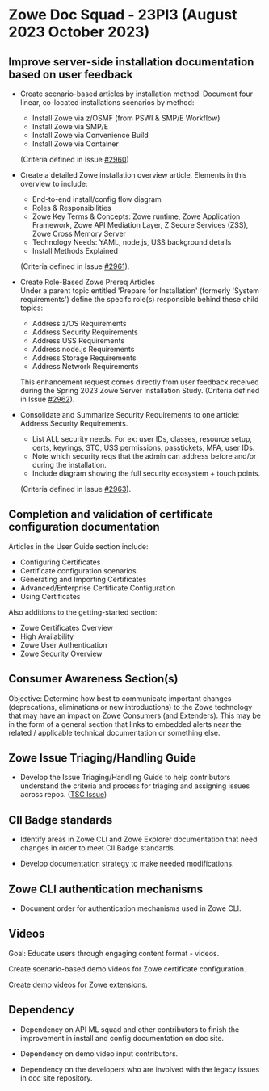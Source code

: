 # Zowe Doc Squad - 23PI3 (August 2023 October 2023)

## Improve server-side installation documentation based on user feedback

- Create scenario-based articles by installation method:
  Document four linear, co-located installations scenarios by method:
    * Install Zowe via z/OSMF (from PSWI & SMP/E Workflow)
    * Install Zowe via SMP/E
    * Install Zowe via Convenience Build
    * Install Zowe via Container 
    
    (Criteria defined in Issue [#2960](https://github.com/zowe/docs-site/issues/2960))

- Create a detailed Zowe installation overview article.
  Elements in this overview to include:
    * End-to-end install/config flow diagram
    * Roles & Responsibilities
    * Zowe Key Terms & Concepts: Zowe runtime, Zowe Application Framework, Zowe API Mediation Layer, Z Secure Services (ZSS), Zowe Cross Memory Server
    * Technology Needs: YAML, node.js, USS background details
    * Install Methods Explained

    (Criteria defined in Issue [#2961](https://github.com/zowe/docs-site/issues/2961)).

- Create Role-Based Zowe Prereq Articles   
  Under a parent topic entitled 'Prepare for Installation' (formerly 'System requirements') define the specifc role(s) responsible behind these child topics:
    * Address z/OS Requirements
    * Address Security Requirements
    * Address USS Requirements
    * Address node.js Requirements
    * Address Storage Requirements
    * Address Network Requirements

  This enhancement request comes directly from user feedback received during the Spring 2023 Zowe Server Installation Study. (Criteria defined in Issue [#2962](https://github.com/zowe/docs-site/issues/2962)).

- Consolidate and Summarize Security Requirements to one article: Address Security Requirements.
    * List ALL security needs. For ex: user IDs, classes, resource setup, certs, keyrings, STC, USS permissions, passtickets, MFA, user IDs. 
    * Note which security reqs that the admin can address before and/or during the installation.
    * Include diagram showing the full security ecosystem + touch points.

   (Criteria defined in Issue [#2963](https://github.com/zowe/docs-site/issues/2963)). 

## Completion and validation of certificate configuration documentation

Articles in the User Guide section include:
  * Configuring Certificates 
  * Certificate configuration scenarios
  * Generating and Importing Certificates
  * Advanced/Enterprise Certificate Configuration
  * Using Certificates

Also additions to the getting-started section:
  * Zowe Certificates Overview
  * High Availability 
  * Zowe User Authentication
  * Zowe Security Overview

## Consumer Awareness Section(s)
Objective: Determine how best to communicate important changes (deprecations, eliminations or new introductions) to the Zowe technology that may have an impact on Zowe Consumers (and Extenders). This may be in the form of a general section that links to embedded alerts near the related / applicable technical documentation or something else.

## Zowe Issue Triaging/Handling Guide

* Develop the Issue Triaging/Handling Guide to help contributors understand the criteria and process for triaging and assigning issues across repos. ([TSC Issue](https://github.com/zowe/community/blob/master/Technical-Steering-Committee/issues.md#issues))
 
 ## CII Badge standards

- Identify areas in Zowe CLI and Zowe Explorer documentation that need changes in order to meet  CII Badge standards.

- Develop documentation strategy to make needed modifications.

## Zowe CLI authentication mechanisms

- Document order for authentication mechanisms used in Zowe CLI.

## Videos

Goal: Educate users through engaging content format - videos.

Create scenario-based demo videos for Zowe certificate configuration.

Create demo videos for Zowe extensions. 

## Dependency

* Dependency on API ML squad and other contributors to finish the improvement in install and config documentation on doc site.

* Dependency on demo video input contributors.

* Dependency on the developers who are involved with the legacy issues in doc site repository.
